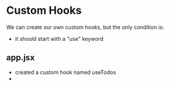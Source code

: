 # Custom Hooks

We can create our own custom hooks, 
but the only condition is:
- it should start with a "use" keyword

## app.jsx
- created a custom hook named useTodos
- 